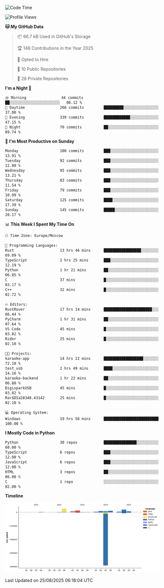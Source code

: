 <!--START_SECTION:waka-->
![Code Time](http://img.shields.io/badge/Code%20Time-806%20hrs%202%20mins-blue)

![Profile Views](http://img.shields.io/badge/Profile%20Views-0-blue)

**🐱 My GitHub Data** 

> 📦 66.7 kB Used in GitHub's Storage 
 > 
> 🏆 146 Contributions in the Year 2025
 > 
> 💼 Opted to Hire
 > 
> 📜 10 Public Repositories 
 > 
> 🔑 28 Private Repositories 
 > 
**I'm a Night 🦉** 

```text
🌞 Morning                44 commits          ██░░░░░░░░░░░░░░░░░░░░░░░   06.12 % 
🌆 Daytime                266 commits         █████████░░░░░░░░░░░░░░░░   37.00 % 
🌃 Evening                339 commits         ████████████░░░░░░░░░░░░░   47.15 % 
🌙 Night                  70 commits          ██░░░░░░░░░░░░░░░░░░░░░░░   09.74 % 
```
📅 **I'm Most Productive on Sunday** 

```text
Monday                   100 commits         ███░░░░░░░░░░░░░░░░░░░░░░   13.91 % 
Tuesday                  92 commits          ███░░░░░░░░░░░░░░░░░░░░░░   12.80 % 
Wednesday                95 commits          ███░░░░░░░░░░░░░░░░░░░░░░   13.21 % 
Thursday                 83 commits          ███░░░░░░░░░░░░░░░░░░░░░░   11.54 % 
Friday                   79 commits          ███░░░░░░░░░░░░░░░░░░░░░░   10.99 % 
Saturday                 125 commits         ████░░░░░░░░░░░░░░░░░░░░░   17.39 % 
Sunday                   145 commits         █████░░░░░░░░░░░░░░░░░░░░   20.17 % 
```


📊 **This Week I Spent My Time On** 

```text
🕑︎ Time Zone: Europe/Moscow

💬 Programming Languages: 
Rust                     13 hrs 46 mins      █████████████████░░░░░░░░   69.09 % 
TypeScript               2 hrs 25 mins       ███░░░░░░░░░░░░░░░░░░░░░░   12.19 % 
Python                   1 hr 21 mins        ██░░░░░░░░░░░░░░░░░░░░░░░   06.85 % 
C                        37 mins             █░░░░░░░░░░░░░░░░░░░░░░░░   03.17 % 
C++                      32 mins             █░░░░░░░░░░░░░░░░░░░░░░░░   02.72 % 

🔥 Editors: 
RustRover                17 hrs 14 mins      ██████████████████████░░░   86.44 % 
PyCharm                  1 hr 31 mins        ██░░░░░░░░░░░░░░░░░░░░░░░   07.64 % 
VS Code                  45 mins             █░░░░░░░░░░░░░░░░░░░░░░░░   03.82 % 
Rider                    25 mins             █░░░░░░░░░░░░░░░░░░░░░░░░   02.10 % 

🐱‍💻 Projects: 
karaoke-app              14 hrs 22 mins      ██████████████████░░░░░░░   72.10 % 
test_usb                 2 hrs 49 mins       ████░░░░░░░░░░░░░░░░░░░░░   14.16 % 
karaoke-backend          1 hr 22 mins        ██░░░░░░░░░░░░░░░░░░░░░░░   06.88 % 
DigisparkUSB             45 mins             █░░░░░░░░░░░░░░░░░░░░░░░░   03.82 % 
Rar$DIa28348.43142       25 mins             █░░░░░░░░░░░░░░░░░░░░░░░░   02.10 % 

💻 Operating System: 
Windows                  19 hrs 56 mins      █████████████████████████   100.00 % 
```

**I Mostly Code in Python** 

```text
Python                   30 repos            ███████████████░░░░░░░░░░   60.00 % 
TypeScript               6 repos             ███░░░░░░░░░░░░░░░░░░░░░░   12.00 % 
JavaScript               6 repos             ███░░░░░░░░░░░░░░░░░░░░░░   12.00 % 
HTML                     3 repos             ██░░░░░░░░░░░░░░░░░░░░░░░   06.00 % 
C                        1 repo              ░░░░░░░░░░░░░░░░░░░░░░░░░   02.00 % 
```



**Timeline**

![Lines of Code chart](https://raw.githubusercontent.com/adlemx/adlemx/main/assets/bar_graph.png)


 Last Updated on 25/08/2025 06:18:04 UTC
<!--END_SECTION:waka-->
